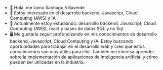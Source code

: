 - 👋 Hola, me llamo Santiago Villaverde
- 👀 Estoy interesado en el desarrollo backend, Javascript, Cloud Computing (AWS) y IA
- 🌱 Actualmente estoy estudiando: desarrollo backend, Javascript, Cloud Computing (AWS), react y bases de datos SQL y no Sql.
- 🖥 Me gustaría seguir profundizando en mis conocimientos de desarrollo backend, Javascript, Cloud Computing y IA.
Estoy buscando oportunidades para trabajar en el   desarrollo web y creo que estos conocimientos son muy útiles para ello. También me interesa aprender sobre la        implementación de aplicaciones de inteligencia artificial y cómo pueden ser utilizadas en la industria.
